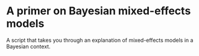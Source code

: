 A primer on Bayesian mixed-effects models
============================================

A script that takes you through an explanation of mixed-effects models in a Bayesian context.

